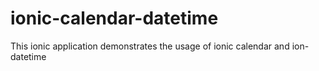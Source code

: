 # ionic-calendar-datetime

This ionic application demonstrates the usage of ionic calendar and ion-datetime
